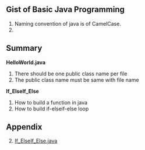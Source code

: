 ## Gist of Basic Java Programming
 
1. Naming convention of java is of CamelCase.  
2. 


## Summary
**HelloWorld.java**
1. There should be one public class name per file  
2. The public class name must be same with file name

**If_ElseIf_Else**
1. How to build a function in java  
2. How to build if-elseif-else loop

## Appendix
2. [If_ElseIf_Else.java](https://gist.github.com/codenamewei/a6aa4dc6f3fa94017999e20082b4622f)
